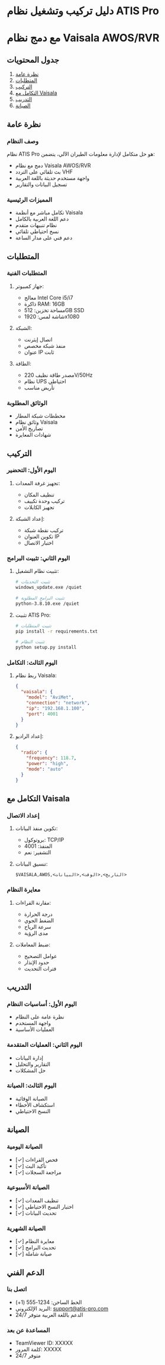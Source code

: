 # دليل تركيب وتشغيل نظام ATIS Pro
# مع دمج نظام Vaisala AWOS/RVR

## جدول المحتويات
1. [نظرة عامة](#نظرة-عامة)
2. [المتطلبات](#المتطلبات)
3. [التركيب](#التركيب)
4. [التكامل مع Vaisala](#التكامل-مع-vaisala)
5. [التدريب](#التدريب)
6. [الصيانة](#الصيانة)

## نظرة عامة

### وصف النظام
نظام ATIS Pro هو حل متكامل لإدارة معلومات الطيران الآلي، يتضمن:
- دمج مع نظام Vaisala AWOS/RVR
- بث تلقائي على التردد VHF
- واجهة مستخدم حديثة باللغة العربية
- تسجيل البيانات والتقارير

### المميزات الرئيسية
- تكامل مباشر مع أنظمة Vaisala
- دعم اللغة العربية بالكامل
- نظام تنبيهات متقدم
- نسخ احتياطي تلقائي
- دعم فني على مدار الساعة

## المتطلبات

### المتطلبات الفنية
1. جهاز كمبيوتر:
   - معالج Intel Core i5/i7
   - ذاكرة RAM: 16GB
   - مساحة تخزين: 512GB SSD
   - شاشة لمس: 1920x1080

2. الشبكة:
   - اتصال إيثرنت
   - منفذ شبكة مخصص
   - عنوان IP ثابت

3. الطاقة:
   - مصدر طاقة نظيف 220V/50Hz
   - نظام UPS احتياطي
   - تأريض مناسب

### الوثائق المطلوبة
- مخططات شبكة المطار
- وثائق نظام Vaisala
- تصاريح الأمن
- شهادات المعايرة

## التركيب

### اليوم الأول: التحضير
1. تجهيز غرفة المعدات:
   - تنظيف المكان
   - تركيب وحدة تكييف
   - تجهيز الكابلات

2. إعداد الشبكة:
   - تركيب نقطة شبكة
   - تكوين العنوان IP
   - اختبار الاتصال

### اليوم الثاني: تثبيت البرامج
1. تثبيت نظام التشغيل:
   ```bash
   # تثبيت التحديثات
   windows_update.exe /quiet
   
   # تثبيت البرامج المطلوبة
   python-3.8.10.exe /quiet
   ```

2. تثبيت ATIS Pro:
   ```bash
   # تثبيت المتطلبات
   pip install -r requirements.txt
   
   # تثبيت النظام
   python setup.py install
   ```

### اليوم الثالث: التكامل
1. ربط نظام Vaisala:
   ```json
   {
     "vaisala": {
       "model": "AviMet",
       "connection": "network",
       "ip": "192.168.1.100",
       "port": 4001
     }
   }
   ```

2. إعداد الراديو:
   ```json
   {
     "radio": {
       "frequency": 118.7,
       "power": "high",
       "mode": "auto"
     }
   }
   ```

## التكامل مع Vaisala

### إعداد الاتصال
1. تكوين منفذ البيانات:
   - بروتوكول: TCP/IP
   - المنفذ: 4001
   - التشفير: نعم

2. تنسيق البيانات:
   ```
   $VAISALA,AWOS,<التاريخ>,<الوقت>,<البيانات>
   ```

### معايرة النظام
1. مقارنة القراءات:
   - درجة الحرارة
   - الضغط الجوي
   - سرعة الرياح
   - مدى الرؤية

2. ضبط المعاملات:
   - عوامل التصحيح
   - حدود الإنذار
   - فترات التحديث

## التدريب

### اليوم الأول: أساسيات النظام
- نظرة عامة على النظام
- واجهة المستخدم
- العمليات الأساسية

### اليوم الثاني: العمليات المتقدمة
- إدارة البيانات
- التقارير والتحليل
- حل المشكلات

### اليوم الثالث: الصيانة
- الصيانة الوقائية
- استكشاف الأخطاء
- النسخ الاحتياطي

## الصيانة

### الصيانة اليومية
- [✓] فحص القراءات
- [✓] تأكيد البث
- [✓] مراجعة السجلات

### الصيانة الأسبوعية
- [✓] تنظيف المعدات
- [✓] اختبار النسخ الاحتياطي
- [✓] تحديث البيانات

### الصيانة الشهرية
- [✓] معايرة النظام
- [✓] تحديث البرامج
- [✓] صيانة شاملة

## الدعم الفني

### اتصل بنا
- الخط الساخن: 1234-555 (1+)
- البريد الإلكتروني: support@atis-pro.com
- الدعم باللغة العربية متوفر 24/7

### المساعدة عن بعد
- TeamViewer ID: XXXXX
- كلمة المرور: XXXXX
- متوفر 24/7
